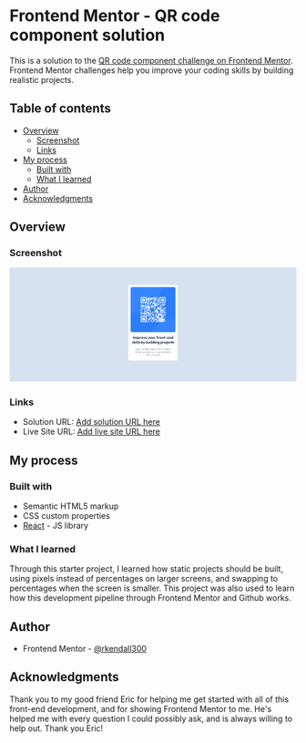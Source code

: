 # Frontend Mentor - QR code component solution

This is a solution to the [QR code component challenge on Frontend Mentor](https://www.frontendmentor.io/challenges/qr-code-component-iux_sIO_H). Frontend Mentor challenges help you improve your coding skills by building realistic projects. 

## Table of contents

- [Overview](#overview)
  - [Screenshot](#screenshot)
  - [Links](#links)
- [My process](#my-process)
  - [Built with](#built-with)
  - [What I learned](#what-i-learned)
- [Author](#author)
- [Acknowledgments](#acknowledgments)

## Overview

### Screenshot

![](../screenshots/desktop-design.PNG)

### Links

- Solution URL: [Add solution URL here](https://your-solution-url.com)
- Live Site URL: [Add live site URL here](https://your-live-site-url.com)

## My process

### Built with

- Semantic HTML5 markup
- CSS custom properties
- [React](https://reactjs.org/) - JS library

### What I learned

Through this starter project, I learned how static projects should be built, using pixels instead of percentages on larger screens, and swapping to percentages when the screen is smaller. This project was also used to learn how this development pipeline through Frontend Mentor and Github works.

## Author

- Frontend Mentor - [@rkendall300](https://www.frontendmentor.io/profile/rkendall300)

## Acknowledgments

Thank you to my good friend Eric for helping me get started with all of this front-end development, and for showing Frontend Mentor to me. He's helped me with every question I could possibly ask, and is always willing to help out. Thank you Eric!